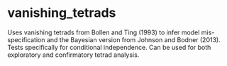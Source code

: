 # vanishing_tetrads
Uses vanishing tetrads from Bollen and Ting (1993) to infer model mis-specification and the Bayesian version from Johnson and Bodner (2013).
Tests specifically for conditional independence. Can be used for both exploratory and confirmatory tetrad analysis.
